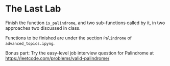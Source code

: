 # The Last Lab

Finish the function `is_palindrome`, and two sub-functions called by it, in two approaches two discussed in class. 

Functions to be finished are under the section `Palindrome` of `advanced_topics.ipyng`. 

Bonus part: Try the easy-level job interview question for Palindrome at https://leetcode.com/problems/valid-palindrome/
